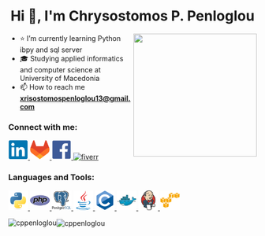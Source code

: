 <h1 align="center">Hi 👋, I'm Chrysostomos P. Penloglou</h1>

<img align="right" width="250" height="250" src="https://github.com/cppenloglou/cppenloglou/assets/117754246/645eb4f3-fd24-4b72-aac6-78c7eb37e1a3" alt="">



- ⭐ I’m currently learning Python ibpy and sql server
- 🎓 Studying applied informatics and computer science at University of Macedonia
- 📫 How to reach me **xrisostomospenloglou13@gmail.com**

<h3 align="left">Connect with me:</h3>
<p align="left">
  
  <a href="https://www.linkedin.com/in/chrysostomos-penloglou-775091194/" target="_blank" rel="noreferrer"> 
    <img src="https://github.com/devicons/devicon/blob/master/icons/linkedin/linkedin-original.svg" alt="linkedin" width="40" height="40"/> 
  </a> 
  <a href="https://gitlab.com/cppenloglou" target="_blank" rel="noreferrer"> 
    <img src="https://github.com/devicons/devicon/blob/master/icons/gitlab/gitlab-original.svg" alt="gitlab" width="40" height="40"/> 
  </a>
  <a href="https://www.facebook.com/profile.php?id=100009053420541" target="_blank" rel="noreferrer"> 
    <img src="https://github.com/devicons/devicon/blob/master/icons/facebook/facebook-original.svg" alt="facebook" width="40" height="40"/> 
  </a>
  <a href="https://www.fiverr.com/chrysostomos_pe?up_rollout=true" target="_blank" rel="noreferrer"> 
    <img src="https://github.com/cppenloglou/cppenloglou/assets/117754246/a534b395-ebc4-41b0-8cc3-7019695cc99c" alt="fiverr" width="40" height="40"/> 
  </a>
</p>

<h3 align="left">Languages and Tools:</h3>
<p align="left">
  <a href="https://www.python.org" target="_blank" rel="noreferrer"> 
    <img src="https://raw.githubusercontent.com/devicons/devicon/master/icons/python/python-original.svg" alt="python" width="40" height="40"/> 
  </a>
  <a href="https://www.php.net" target="_blank" rel="noreferrer"> 
    <img src="https://raw.githubusercontent.com/devicons/devicon/master/icons/php/php-original.svg" alt="php" width="40" height="40"/> 
  </a> 
  <a href="https://www.postgresql.org" target="_blank" rel="noreferrer"> 
    <img src="https://raw.githubusercontent.com/devicons/devicon/master/icons/postgresql/postgresql-original-wordmark.svg" alt="postgresql" width="40" height="40"/> 
  </a>
  <a href="https://www.java.com" target="_blank" rel="noreferrer"> 
    <img src="https://raw.githubusercontent.com/devicons/devicon/master/icons/java/java-original.svg" alt="java" width="40" height="40"/> 
  </a>
  <a href="https://www.linux.org/" target="_blank" rel="noreferrer"> 
    <img src="https://raw.githubusercontent.com/devicons/devicon/master/icons/c/c-original.svg" alt="linux" width="40" height="40"/> 
  </a>
  <a href="https://www.linux.org/" target="_blank" rel="noreferrer"> 
    <img src="https://raw.githubusercontent.com/devicons/devicon/master/icons/docker/docker-original.svg" alt="linux" width="40" height="40"/> 
  </a> 
  <a href="https://www.linux.org/" target="_blank" rel="noreferrer"> 
    <img src="https://raw.githubusercontent.com/devicons/devicon/master/icons/jenkins/jenkins-original.svg" alt="linux" width="40" height="40"/> 
  </a> 
  <a href="https://www.linux.org/" target="_blank" rel="noreferrer"> 
    <img src="https://raw.githubusercontent.com/devicons/devicon/master/icons/amazonwebservices/amazonwebservices-original.svg" alt="linux" width="40" height="40"/> 
  </a> 



</p>

<p><img align="left" src="https://github-readme-stats.vercel.app/api/top-langs?username=cppenloglou&show_icons=true&locale=en&layout=compact" alt="cppenloglou" /></p>

<p><img align="center" src="https://github-readme-streak-stats.herokuapp.com/?user=cppenloglou&" alt="cppenloglou" /></p>
<!---
cppenloglou/cppenloglou is a ✨ special ✨ repository because its `README.md` (this file) appears on your GitHub profile.
You can click the Preview link to take a look at your changes.
--->
